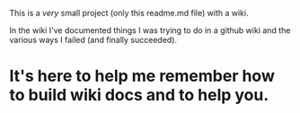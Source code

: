 This is a *very* small project (only this readme.md file) with a wiki.

In the wiki I've documented things I was trying to do in a github wiki and the various ways I failed (and finally succeeded).

It's here to help me remember how to build wiki docs and to help you.
=========
